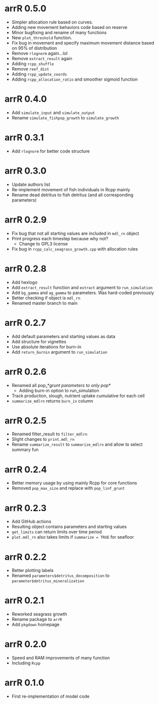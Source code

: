 # arrR 0.5.0
* Simpler allocation rule based on curves.
* Adding new movement behaviors code based on reserve
* Minor bugfixing and rename of many functions
* New `plot_threshold` function. 
* Fix bug in movement and specify maximum movement distance based on 95% of distribution
* Remove `rlognorm` again...lol
* Remove `extract_result` again
* Adding `rcpp_shuffle`
* Remove `reef_dist`
* Adding `rcpp_update_coords`
* Adding `rcpp_allocation_ratio` and smoother sigmoid function

# arrR 0.4.0
* Add `simulate_input` and `simulate_output`
* Rename `simulate_fishpop_growth` to `simulate_growth`

# arrR 0.3.1
* Add `rlognorm` for better code structure

# arrR 0.3.0
* Update authors list
* Re-implement movement of fish individuals in Rcpp mainly
* Rename dead detritus to fish detritus (and all corresponding parameters)

# arrR 0.2.9
* Fix bug that not all starting values are included in `mdl_rn` object
* Print progress each timestep because why not?
  * Change to GPL3 license
* Fix bug in `rcpp_calc_seagrass_growth.cpp` with allocation rules

# arrR 0.2.8
* Add hexlogo
* Add `extract_result` function and `extract` argument to `run_simulation`
* Add `bg_gamma` and `ag_gamma` to parameters. Was hard-coded previously
* Better checking if object is `mdl_rn`
* Renamed master branch to main

# arrR 0.2.7
* Add default parameters and starting values as data
* Add structure for vignettes
* Use absolute iterations for burn-in
* Add `return_burnin` argument to `run_simulation`

# arrR 0.2.6
* Renamed all pop_\*_grunt parameters to only pop_\*
  * Adding burn-in option to run_simulation
* Track production, slough, nutrient uptake cumulative for each cell
* `summarize_mdlrn` returns `burn_in` column

# arrR 0.2.5
* Renamed filter_result to `filter_mdlrn`
* Slight changes to `print.mdl_rn`
* Rename `summarize_result` to `summarize_mdlrn` and allow to select summary fun

# arrR 0.2.4
* Better memory usage by using mainly Rcpp for core functions
* Removed `pop_max_size` and replace with `pop_linf_grunt`

# arrR 0.2.3
* Add GitHub actions
* Resulting object contains parameters and starting values
* `get_limits` can return limits over time period
* `plot.mdl_rn` also takes limits if `summarize = TRUE` for seafloor

# arrR 0.2.2
* Better plotting labels
* Renamed `parameters$detritus_decomposition` to `parameter$detritus_mineralization`

# arrR 0.2.1
* Reworked seagrass growth
* Rename package to `arrR`
* Add `pkgdown` homepage

# arrR 0.2.0
* Speed and RAM improvements of many function
* Including `Rcpp`

# arrR 0.1.0
* First re-implementation of model code
